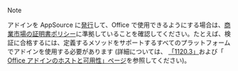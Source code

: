 > [!NOTE]
> アドインを AppSource に[発行](../publish/publish.md)して、Office で使用できるようにする場合は、[商業市場の証明書ポリシー](/legal/marketplace/certification-policies)に準拠していることを確認してください。たとえば、検証に合格するには、定義するメソッドをサポートするすべてのプラットフォームでアドインを使用する必要があります (詳細については、 [「1120.3」](/legal/marketplace/certification-policies#11203-functionality)および「 [Office アドインのホストと可用性」ページ](../overview/office-add-in-availability.md)を参照してください)。